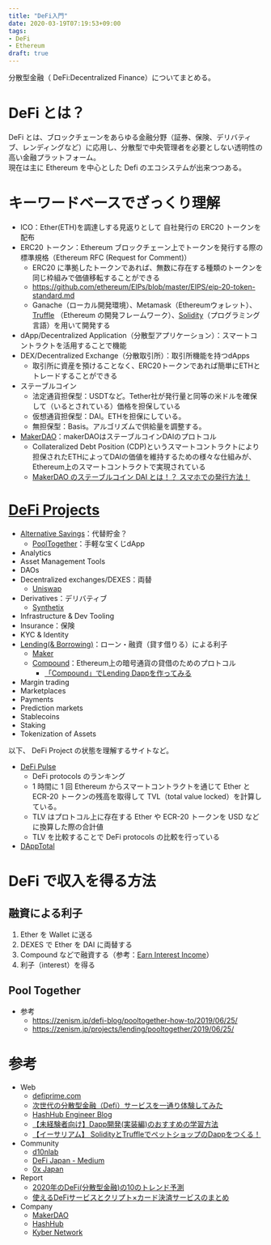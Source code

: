 ```yaml
---
title: "DeFi入門"
date: 2020-03-19T07:19:53+09:00
tags:
- DeFi
- Ethereum
draft: true
---
```


分散型金融（ DeFi:Decentralized Finance）についてまとめる。

# DeFi とは？

DeFi とは、ブロックチェーンをあらゆる金融分野（証券、保険、デリバティブ、レンディングなど）に応用し、分散型で中央管理者を必要としない透明性の高い金融プラットフォーム。  
現在は主に Ethereum を中心とした Defi のエコシステムが出来つつある。

# キーワードベースでざっくり理解

- ICO：Ether(ETH)を調達しする見返りとして 自社発行の ERC20 トークンを配布
- ERC20 トークン：Ethereum ブロックチェーン上でトークンを発行する際の標準規格（Ethereum RFC (Request for Comment)）
  - ERC20 に準拠したトークンであれば、無数に存在する種類のトークンを同じ枠組みで価値移転することができる
  - https://github.com/ethereum/EIPs/blob/master/EIPS/eip-20-token-standard.md
  - Ganache（ローカル開発環境）、Metamask（Ethereumウォレット）、[Truffle](https://www.trufflesuite.com/) （Ethereum の開発フレームワーク）、[Solidity](https://solidity.readthedocs.io/en/develop/)（プログラミング言語）を用いて開発する
- dApp/Decentralized Application（分散型アプリケーション）：スマートコントラクトを活用することで機能
- DEX/Decentralized Exchange（分散取引所）：取引所機能を持つdApps
  - 取引所に資産を預けることなく、ERC20トークンであれば簡単にETHとトレードすることができる
- ステーブルコイン
  - 法定通貨担保型：USDTなど。Tether社が発行量と同等の米ドルを確保して（いるとされている）価格を担保している
  - 仮想通貨担保型：DAI。ETHを担保にしている。
  - 無担保型：Basis。アルゴリズムで供給量を調整する。
- [MakerDAO](https://makerdao.com/ja/)：makerDAOはステーブルコインDAIのプロトコル
  - Collateralized Debt Position (CDP)というスマートコントラクトにより担保されたETHによってDAIの価値を維持するための様々な仕組みが、Ethereum上のスマートコントラクトで実現されている
  - [MakerDAO のステーブルコイン DAI とは！？ スマホでの発行方法！](https://makionaire.com/makerdao-dai/)

# [DeFi Projects](https://defiprime.com/)

- [Alternative Savings](https://defiprime.com/alternative-savings)：代替貯金？
  - [PoolTogether](https://www.pooltogether.com/)：手軽な宝くじdApp
- Analytics
- Asset Management Tools
- DAOs
- Decentralized exchanges/DEXES：両替
  - [Uniswap](https://uniswap.exchange/swap)
- Derivatives：デリバティブ
  - [Synthetix](https://www.synthetix.io/)
- Infrastructure & Dev Tooling
- Insurance：保険
- KYC & Identity
- [Lending(& Borrowing)](https://defiprime.com/decentralized-lending)：ローン・融資（貸す借りる）による利子
  - [Maker](https://cdp.makerdao.com/)
  - [Compound](https://compound.finance/)：Ethereum上の暗号通貨の貸借のためのプロトコル
    - [「Compound」でLending Dappを作ってみる](https://blockchain-insight.ch/jp/2019/11/30/1826)
- Margin trading
- Marketplaces
- Payments
- Prediction markets
- Stablecoins
- Staking
- Tokenization of Assets

以下、 DeFi Project の状態を理解するサイトなど。

- [DeFi Pulse](https://defipulse.com/)
  - DeFi protocols のランキング
  - 1 時間に 1 回 Ethereum からスマートコントラクトを通じて Ether と ECR-20 トークンの残高を取得して TVL（total value locked）を計算している。
  - TLV はプロトコル上に存在する Ether や ECR-20 トークンを USD などに換算した際の合計値
  - TLV を比較することで DeFi protocols の比較を行っている
- [DAppTotal](https://dapptotal.com/defi)

# DeFi で収入を得る方法

## 融資による利子

1. Ether を Wallet に送る
2. DEXES で Ether を DAI に両替する
3. Compound などで融資する（参考：[Earn Interest Income](https://defipulse.com/income)）
4. 利子（interest）を得る

## Pool Together

- 参考
  - https://zenism.jp/defi-blog/pooltogether-how-to/2019/06/25/
  - https://zenism.jp/projects/lending/pooltogether/2019/06/25/

# 参考

- Web
  - [defiprime.com](https://defiprime.com/)
  - [次世代の分散型金融（Defi）サービスを一通り体験してみた](https://lab.stir.network/2019/02/07/tried-experiencing-the-next-generation-of-defi-service/)
  - [HashHub Engineer Blog](https://medium.com/blockchain-engineer-blog)
  - [【未経験者向け】Dapp開発(実装編)のおすすめの学習方法](https://qiita.com/taishinagasaki/items/63441f7e933cd6aa144c)
  - [【イーサリアム】 SolidityとTruffleでペットショップのDappをつくる！](https://zoom-blc.com/how-to-create-first-dapp)
- Community
  - [d10nlab](https://d10nlab.com/)
  - [DeFi Japan - Medium](https://medium.com/defi-japan)
  - [0x Japan](https://medium.com/0x-japan)
- Report
  - [2020年のDeFi(分散型金融)の10のトレンド予測](https://drive.google.com/open?id=1302RnpzLnVriaKYtRJjm-UDSNP9xjCXZ)
  - [使えるDeFiサービスとクリプト×カード決済サービスのまとめ](https://drive.google.com/open?id=1DtxT2E_Nyc1qW_c-GFE-C_uhT1btXtvy)
- Company
  - [MakerDAO](https://makerdao.com/ja/)
  - [HashHub](https://hashhub.tokyo/)
  - [Kyber Network](https://kyber.network/)